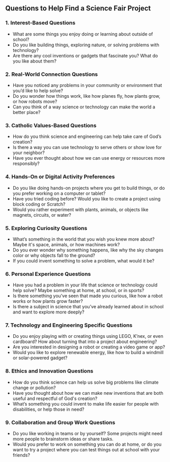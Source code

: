 ## Questions to Help Find a Science Fair Project

### 1. **Interest-Based Questions**
- What are some things you enjoy doing or learning about outside of school?
- Do you like building things, exploring nature, or solving problems with technology?
- Are there any cool inventions or gadgets that fascinate you? What do you like about them?

### 2. **Real-World Connection Questions**
- Have you noticed any problems in your community or environment that you’d like to help solve?
- Do you wonder how things work, like how planes fly, how plants grow, or how robots move?
- Can you think of a way science or technology can make the world a better place?

### 3. **Catholic Values-Based Questions**
- How do you think science and engineering can help take care of God’s creation?
- Is there a way you can use technology to serve others or show love for your neighbor?
- Have you ever thought about how we can use energy or resources more responsibly?

### 4. **Hands-On or Digital Activity Preferences**
- Do you like doing hands-on projects where you get to build things, or do you prefer working on a computer or tablet?
- Have you tried coding before? Would you like to create a project using block coding or Scratch?
- Would you rather experiment with plants, animals, or objects like magnets, circuits, or water?

### 5. **Exploring Curiosity Questions**
- What’s something in the world that you wish you knew more about? Maybe it's space, animals, or how machines work?
- Do you ever wonder why something happens, like why the sky changes color or why objects fall to the ground?
- If you could invent something to solve a problem, what would it be?

### 6. **Personal Experience Questions**
- Have you had a problem in your life that science or technology could help solve? Maybe something at home, at school, or in sports?
- Is there something you’ve seen that made you curious, like how a robot works or how plants grow faster?
- Is there a subject in science that you’ve already learned about in school and want to explore more deeply?

### 7. **Technology and Engineering Specific Questions**
- Do you enjoy playing with or creating things using LEGO, K’nex, or even cardboard? How about turning that into a project about engineering?
- Are you interested in designing a robot or creating a video game or app?
- Would you like to explore renewable energy, like how to build a windmill or solar-powered gadget?

### 8. **Ethics and Innovation Questions**
- How do you think science can help us solve big problems like climate change or pollution?
- Have you thought about how we can make new inventions that are both useful and respectful of God's creation?
- What’s something you could invent to make life easier for people with disabilities, or help those in need?

### 9. **Collaboration and Group Work Questions**
- Do you like working in teams or by yourself? Some projects might need more people to brainstorm ideas or share tasks.
- Would you prefer to work on something you can do at home, or do you want to try a project where you can test things out at school with your friends?
